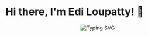 # Hi there, I'm Edi Loupatty! 👋

<div align="center">
  <img 
    src="https://readme-typing-svg.herokuapp.com?font=Fira+Code&size=22&duration=3000&pause=1000&color=00FFAA&center=true&vCenter=true&width=500&lines=👨‍💻+Full+Stack+Developer;💻+Hardware+Enthusiast;🚀+Always+Learning+New+Things" 
    alt="Typing SVG"
  />
</div>
